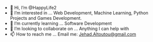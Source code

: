 - 👋 Hi, I’m @HappyLife2
- 👀 I’m interested in ... Web Development, Machine Learning, Python Projects and Games Development.
- 🌱 I’m currently learning ... Software Development
- 💞️ I’m looking to collaborate on ... Anything I can help with
- 📫 How to reach me ... Email me: Jehad.Altoutou@gmail.com

<!---
HappyLife2/HappyLife2 is a ✨ special ✨ repository because its `README.md` (this file) appears on your GitHub profile.
You can click the Preview link to take a look at your changes.
--->
